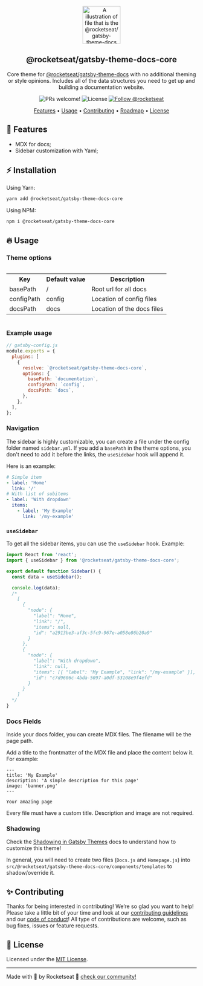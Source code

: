 <p align="center">
  <img src="https://rocketseat-cdn.s3-sa-east-1.amazonaws.com/theme-docs.svg" alt="A illustration of file that is the @rocketseat/gatsby-theme-docs logo" width="100">
</p>

<h2 align="center">
  @rocketseat/gatsby-theme-docs-core
</h2>

<p align="center">
  Core theme for <a href="https://github.com/Rocketseat/gatsby-theme-rocketseat/tree/master/%40rocketseat/gatsby-theme-docs">@rocketseat/gatsby-theme-docs</a> with no additional theming or style opinions. Includes all of the data structures you need to get up and building a documentation website.
</p>

<p align="center">
  <img src="https://img.shields.io/badge/PRs-welcome-%237159c1.svg" alt="PRs welcome!" />

  <img alt="License" src="https://img.shields.io/badge/license-MIT-%237159c1">

  <a href="https://twitter.com/intent/follow?screen_name=rocketseat">
    <img src="https://img.shields.io/twitter/follow/rocketseat.svg?label=Follow%20@rocketseat" alt="Follow @rocketseat" />
  </a>
</p>

<p align="center">
  <a href="#-features">Features</a> •
  <a href="#-usage">Usage</a> •
  <a href="#-contributing">Contributing</a> •
  <a href="#-roadmap">Roadmap</a> •
  <a href="#memo-license">License</a>
</p>

## 🚀 Features

- MDX for docs;
- Sidebar customization with Yaml;

## ⚡️ Installation

Using Yarn:

```sh
yarn add @rocketseat/gatsby-theme-docs-core
```

Using NPM:

```sh
npm i @rocketseat/gatsby-theme-docs-core
```

## 🔥 Usage

### Theme options

<div style="overflow-x:auto;">
  <table>
    <tr>
      <th>Key</th>
      <th>Default value</th>
      <th>Description</th>
    </tr>
    <tr>
      <td>basePath</td>
      <td>/</td>
      <td>Root url for all docs</td>
    </tr>
    <tr>
      <td>configPath</td>
      <td>config</td>
      <td>Location of config files</td>
    </tr>
    <tr>
      <td>docsPath</td>
      <td>docs</td>
      <td>Location of the docs files</td>
    </tr>
  </table>
</div>

### Example usage

```js
// gatsby-config.js
module.exports = {
  plugins: [
    {
      resolve: `@rocketseat/gatsby-theme-docs-core`,
      options: {
        basePath: `documentation`,
        configPath: `config`,
        docsPath: `docs`,
      },
    },
  ],
};
```

### Navigation

The sidebar is highly customizable, you can create a file under the config folder named `sidebar.yml`. If you add a `basePath` in the theme options, you don't need to add it before the links, the `useSidebar` hook will append it.

Here is an example:

```yml
# Simple item
- label: 'Home'
  link: '/'
# With list of subitems
- label: 'With dropdown'
  items:
    - label: 'My Example'
      link: '/my-example'
```

### `useSidebar`

To get all the sidebar items, you can use the `useSidebar` hook. Example:

```js
import React from 'react';
import { useSidebar } from '@rocketseat/gatsby-theme-docs-core';

export default function Sidebar() {
  const data = useSidebar();

  console.log(data);
  /*
    [
      {
        "node": {
          "label": "Home",
          "link": "/",
          "items": null,
          "id": "a2913be3-af3c-5fc9-967e-a058e86b20a9"
        }
      },
      {
        "node": {
          "label": "With dropdown",
          "link": null,
          "items": [{ "label": "My Example", "link": "/my-example" }],
          "id": "c7d9606c-4bda-5097-a0df-53108e9f4efd"
        }
      }
    ]
  */
}
```

### Docs Fields

Inside your docs folder, you can create MDX files. The filename will be the page path.

Add a title to the frontmatter of the MDX file and place the content below it. For example:

```mdx
---
title: 'My Example'
description: 'A simple description for this page'
image: 'banner.png'
---

Your amazing page
```

Every file must have a custom title. Description and image are not required.

### Shadowing

Check the [Shadowing in Gatsby Themes](https://www.gatsbyjs.org/docs/themes/shadowing/) docs to understand how to customize this theme!

In general, you will need to create two files (`Docs.js` and `Homepage.js`) into `src/@rocketseat/gatsby-theme-docs-core/components/templates` to shadow/override it.

## ✨ Contributing

Thanks for being interested in contributing! We’re so glad you want to help! Please take a little bit of your time and look at our [contributing guidelines](https://github.com/Rocketseat/gatsby-theme-rocketseat/blob/master/.github/CONTRIBUTING.md) and our
[code of conduct](https://github.com/Rocketseat/gatsby-theme-rocketseat/blob/master/.github/CODE_OF_CONDUCT.md)! All type of contributions are welcome, such as bug fixes, issues or feature requests.

## 📝 License

Licensed under the [MIT License](./LICENSE).

---

Made with 💜 by Rocketseat :wave: [check our community!](https://discordapp.com/invite/gCRAFhc)
